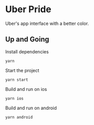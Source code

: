 # Uber Pride

Uber's app interface with a better color.

## Up and Going

Install dependencies

```
yarn
```

Start the project

```
yarn start
```

Build and run on ios

```
yarn ios
```

Build and run on android

```
yarn android
```
